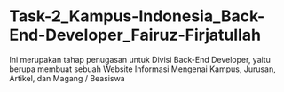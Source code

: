 # Task-2_Kampus-Indonesia_Back-End-Developer_Fairuz-Firjatullah
Ini merupakan tahap penugasan untuk Divisi Back-End Developer, yaitu berupa membuat sebuah Website Informasi Mengenai Kampus, Jurusan, Artikel, dan Magang / Beasiswa
